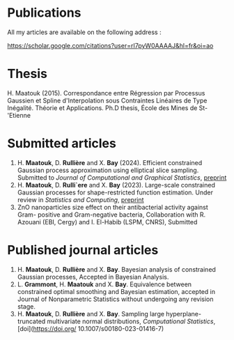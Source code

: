 # Publications

All my articles are available on the following address :

https://scholar.google.com/citations?user=rI7pyW0AAAAJ&hl=fr&oi=ao



# Thesis
H. Maatouk (2015). Correspondance entre Régression par Processus Gaussien et Spline d'Interpolation sous Contraintes Linéaires de Type Inégalité. Théorie et Applications. Ph.D thesis, École des Mines de St-\'Etienne

# Submitted articles
1. H. **Maatouk**, D. **Rullière** and X. **Bay** (2024). Efficient constrained Gaussian process approximation using elliptical slice sampling.
Submitted to _Journal of Computational and Graphical Statistics_, [preprint](https://hal.science/hal-04496474)
2. H. **Maatouk**, D. **Rulli\`ere** and X. **Bay** (2023). Large-scale constrained Gaussian processes for shape-restricted function estimation. Under review in _Statistics and Computing_, [preprint](https://hal.science/hal-04348962)
3. ZnO nanoparticles size effect on their antibacterial activity against Gram- positive and Gram-negative bacteria, Collaboration with R. Azouani (EBI, Cergy) and I. El-Habib (LSPM, CNRS), Submitted

# Published journal articles 
1. H. **Maatouk**, D. **Rullière** and X. **Bay**. Bayesian analysis of constrained Gaussian processes, Accepted in Bayesian Analysis.
2. L. **Grammont**, H. **Maatouk** and X. **Bay**. Equivalence between constrained optimal smoothing and Bayesian estimation, accepted in Journal of Nonparametric Statistics without undergoing any revision stage.
3. H. **Maatouk**, D. **Rullière** and X. **Bay**. Sampling large hyperplane-truncated multivariate normal distributions, _Computational Statistics_, [doi](https://doi.org/ 10.1007/s00180-023-01416-7)

